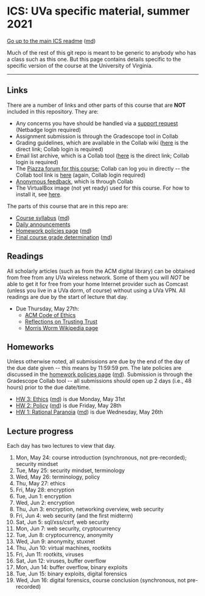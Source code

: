 ICS: UVa specific material, summer 2021
=======================================

[Go up to the main ICS readme](../readme.html) ([md](../readme.md))

Much of the rest of this git repo is meant to be generic to anybody who has a class such as this one. But this page contains details specific to the specific version of the course at the University of Virginia.

------------------------------------------------------------

Links
-----

There are a number of links and other parts of this course that are **NOT** included in this repository.  They are:

- Any concerns you have should be handled via a [support request][174] (Netbadge login required)
- Assignment submission is through the Gradescope tool in Collab
- Grading guidelines, which are available in the Collab wiki ([here][171] is the direct link; Collab login is required)
- Email list archive, which is a Collab tool ([here][170] is the direct link; Collab login is required)
- The [Piazza forum for this course][152]; Collab can log you in directly -- the Collab tool link is [here][173] (again, Collab login required)
- [Anonymous feedback][172], which is through Collab
- The VirtualBox image (not yet ready) used for this course.  For how
  to install it, see
  [here](https://uva-cs.github.io/pdr/tutorials/01-intro-unix/virtual-box.html).

The parts of this course that are in this repo are:

- [Course syllabus](syllabus.html) ([md](syllabus.md))
- [Daily announcements](daily-announcements.html#/)
- [Homework policies page](hw-policies.html) ([md](hw-policies.md))
- [Final course grade determination](grades.html) ([md](grades.md))


Readings
--------

All scholarly articles (such as from the ACM digital library) can be obtained from free from any UVa wireless network.  Some of them you will *NOT* be able to get it for free from your home Internet provider such as Comcast (unless you live in a UVa dorm, of course) without using a UVa VPN.  All readings are due by the start of lecture that day.

<!--
- Due Wednesday, June 16th:
    - Smashing the Stack for Fun and Profit, available online in [HTML](http://phrack.org/issues/49/14.html ) and [PDF](http://www-inst.eecs.berkeley.edu/~cs161/fa08/papers/stack_smashing.pdf)
- Due Tuesday, June 8th:
    - [NPR's Planet Monday episode 908: I Am Not A Robot](https://www.npr.org/sections/money/2019/04/24/716854013/episode-908-i-am-not-a-robot)
- Due Tuesdady, June 1st:
    - [An Introduction to Cybersecurity Ethics](https://www.scu.edu/media/ethics-center/technology-ethics/IntroToCybersecurityEthics.pdf): you can skip the questions (the blue boxes therein); once you remove those, the table of contents, and the appendices, it's about 35 typed pages
-->

- Due Thursday, May 27th:
	- [ACM Code of Ethics](https://www.acm.org/code-of-ethics)
    - [Reflections on Trusting Trust](https://dl.acm.org/citation.cfm?id=358210)
	- [Morris Worm Wikipedia page](https://en.wikipedia.org/wiki/Morris_worm)


Homeworks
-----------

Unless otherwise noted, all submissions are due by the end of the day of the due date given -- this means by 11:59:59 pm.  The late policies are discussed in the [homework policies page](hw-policies.html) ([md](hw-policies.md)).  Submission is through the Gradescope Collab tool -- all submissions should open up 2 days (i.e., 48 hours) prior to the due date/time.

<!--
- [HW 8: Forensics](../hws/hw-forensics.html) is due Wednesday, June 16th
- [HW 7: Cryptocurrency](../hws/hw-cryptocurrency.html) is due Monday, June 14th
- [HW 6: SQL/XSS/CSRF](../hws/hw-sql-xss-csrf.html) is due Wednesday, June 9th
- [HW 5: Hashing](../hws/hw-hashing.html) is due Saturday, June 5th
- [HW 4: RSA](../hws/hw-rsa.html) is due Friday, June 4th
-->

- [HW 3: Ethics](../hws/hw-ethics.html) ([md](../hws/hw-ethics.md)) is due Monday, May 31st
- [HW 2: Policy](../hws/hw-policy.html) ([md](../hws/hw-policy.md)) is due Friday, May 28th
- [HW 1: Rational Paranoia](../hws/hw-paranoia.html) ([md](../hws/hw-paranoia.md)) is due Wednesday, May 26th


Lecture progress
----------------

Each day has two lectures to view that day.

1. Mon, May 24: course introduction (synchronous, not pre-recorded); security mindset
2. Tue, May 25: security mindset, terminology
3. Wed, May 26: terminology, policy
4. Thu, May 27: ethics
5. Fri, May 28: encryption
6. Tue, Jun 1: encryption
7. Wed, Jun 2: encryption
8. Thu, Jun 3: encryption, networking overview, web security
9. Fri, Jun 4: web security (and the first midterm)
10. Sat, Jun 5: sql/xss/csrf, web security
11. Mon, Jun 7: web security, cryptocurrency
12. Tue, Jun 8: cryptocurrency, anonymity
13. Wed, Jun 9: anonymity, stuxnet
14. Thu, Jun 10: virtual machines, rootkits
15. Fri, Jun 11: rootkits, viruses
16. Sat, Jun 12: viruses, buffer overflow
17. Mon, Jun 14: buffer overflow, binary exploits
18. Tue, Jun 15: binary exploits, digital forensics
19. Wed, Jun 16: digital forensics, course conclusion (synchronous, not pre-recorded)



[152]: https://piazza.com/class/kp1go4h45nh7ne

[160]: https://libra.cs.virginia.edu/~pedagogy/
[161]: https://libra.cs.virginia.edu/~pedagogy/support.php
[162]: https://libra.cs.virginia.edu/~pedagogy/submit.php
[163]: https://libra.cs.virginia.edu/~pedagogy/regrades.php
[164]: https://libra.cs.virginia.edu/~pedagogy/gradebook.php
[165]: https://libra.cs.virginia.edu/~pedagogy/labextension.php
[166]: https://libra.cs.virginia.edu/~pedagogy/queue.php

[01]: next_is_collab_site_email
[170]: https://collab.its.virginia.edu/portal/site/6ec853e6-b6e3-40f7-8c72-0f7f966ffa71/tool/16495a0b-3bd0-4928-90bb-9d69a39b9eee
[02]: next_is_collab_wiki
[171]: https://collab.its.virginia.edu/portal/site/6ec853e6-b6e3-40f7-8c72-0f7f966ffa71/tool/7848dadf-1229-4a91-9805-2992d205edb4
[03]: next_is_anon_feedback
[172]: https://collab.its.virginia.edu/portal/site/6ec853e6-b6e3-40f7-8c72-0f7f966ffa71/tool/f17a5899-fa57-4f82-956f-b24f83d19e6a/main
[04]: next_is_linktool_but_not_currently_used
[173]: https://collab.its.virginia.edu/portal/site/a0075759-cb61-4fc7-82bc-9ef856bac64a/page/9aa1caa3-e963-4aef-b7a4-d437693eea80
[174]: https://pegasus.cs.virginia.edu/satori/cs3710-su2021/tickets/
